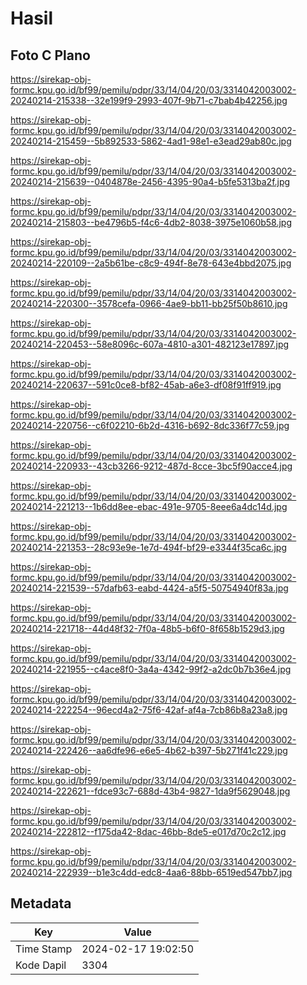 # Hasil

## Foto C Plano

https://sirekap-obj-formc.kpu.go.id/bf99/pemilu/pdpr/33/14/04/20/03/3314042003002-20240214-215338--32e199f9-2993-407f-9b71-c7bab4b42256.jpg

https://sirekap-obj-formc.kpu.go.id/bf99/pemilu/pdpr/33/14/04/20/03/3314042003002-20240214-215459--5b892533-5862-4ad1-98e1-e3ead29ab80c.jpg

https://sirekap-obj-formc.kpu.go.id/bf99/pemilu/pdpr/33/14/04/20/03/3314042003002-20240214-215639--0404878e-2456-4395-90a4-b5fe5313ba2f.jpg

https://sirekap-obj-formc.kpu.go.id/bf99/pemilu/pdpr/33/14/04/20/03/3314042003002-20240214-215803--be4796b5-f4c6-4db2-8038-3975e1060b58.jpg

https://sirekap-obj-formc.kpu.go.id/bf99/pemilu/pdpr/33/14/04/20/03/3314042003002-20240214-220109--2a5b61be-c8c9-494f-8e78-643e4bbd2075.jpg

https://sirekap-obj-formc.kpu.go.id/bf99/pemilu/pdpr/33/14/04/20/03/3314042003002-20240214-220300--3578cefa-0966-4ae9-bb11-bb25f50b8610.jpg

https://sirekap-obj-formc.kpu.go.id/bf99/pemilu/pdpr/33/14/04/20/03/3314042003002-20240214-220453--58e8096c-607a-4810-a301-482123e17897.jpg

https://sirekap-obj-formc.kpu.go.id/bf99/pemilu/pdpr/33/14/04/20/03/3314042003002-20240214-220637--591c0ce8-bf82-45ab-a6e3-df08f91ff919.jpg

https://sirekap-obj-formc.kpu.go.id/bf99/pemilu/pdpr/33/14/04/20/03/3314042003002-20240214-220756--c6f02210-6b2d-4316-b692-8dc336f77c59.jpg

https://sirekap-obj-formc.kpu.go.id/bf99/pemilu/pdpr/33/14/04/20/03/3314042003002-20240214-220933--43cb3266-9212-487d-8cce-3bc5f90acce4.jpg

https://sirekap-obj-formc.kpu.go.id/bf99/pemilu/pdpr/33/14/04/20/03/3314042003002-20240214-221213--1b6dd8ee-ebac-491e-9705-8eee6a4dc14d.jpg

https://sirekap-obj-formc.kpu.go.id/bf99/pemilu/pdpr/33/14/04/20/03/3314042003002-20240214-221353--28c93e9e-1e7d-494f-bf29-e3344f35ca6c.jpg

https://sirekap-obj-formc.kpu.go.id/bf99/pemilu/pdpr/33/14/04/20/03/3314042003002-20240214-221539--57dafb63-eabd-4424-a5f5-50754940f83a.jpg

https://sirekap-obj-formc.kpu.go.id/bf99/pemilu/pdpr/33/14/04/20/03/3314042003002-20240214-221718--44d48f32-7f0a-48b5-b6f0-8f658b1529d3.jpg

https://sirekap-obj-formc.kpu.go.id/bf99/pemilu/pdpr/33/14/04/20/03/3314042003002-20240214-221955--c4ace8f0-3a4a-4342-99f2-a2dc0b7b36e4.jpg

https://sirekap-obj-formc.kpu.go.id/bf99/pemilu/pdpr/33/14/04/20/03/3314042003002-20240214-222254--96ecd4a2-75f6-42af-af4a-7cb86b8a23a8.jpg

https://sirekap-obj-formc.kpu.go.id/bf99/pemilu/pdpr/33/14/04/20/03/3314042003002-20240214-222426--aa6dfe96-e6e5-4b62-b397-5b271f41c229.jpg

https://sirekap-obj-formc.kpu.go.id/bf99/pemilu/pdpr/33/14/04/20/03/3314042003002-20240214-222621--fdce93c7-688d-43b4-9827-1da9f5629048.jpg

https://sirekap-obj-formc.kpu.go.id/bf99/pemilu/pdpr/33/14/04/20/03/3314042003002-20240214-222812--f175da42-8dac-46bb-8de5-e017d70c2c12.jpg

https://sirekap-obj-formc.kpu.go.id/bf99/pemilu/pdpr/33/14/04/20/03/3314042003002-20240214-222939--b1e3c4dd-edc8-4aa6-88bb-6519ed547bb7.jpg


## Metadata

| Key        | Value               |
| ---------- | ------------------- |
| Time Stamp | 2024-02-17 19:02:50 |
| Kode Dapil | 3304                |



